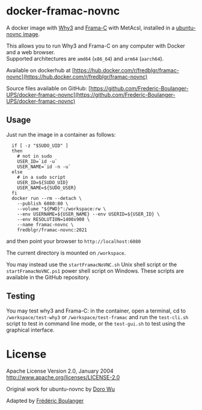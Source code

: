 docker-framac-novnc
====
A docker image with [Why3](http://why3.lri.fr/) and [Frama-C](https://frama-c.com/) with MetAcsl, installed in a [ubuntu-novnc image](https://hub.docker.com/r/fredblgr/ubuntu-novnc).

This allows you to run Why3 and Frama-C on any computer with Docker and a web browser.  
Supported architectures are `amd64` (`x86_64`) and `arm64` (`aarch64`).

Available on dockerhub at [https://hub.docker.com/r/fredblgr/framac-novnc](https://hub.docker.com/r/fredblgr/framac-novnc)

Source files available on GitHub: [https://github.com/Frederic-Boulanger-UPS/docker-framac-novnc](https://github.com/Frederic-Boulanger-UPS/docker-framac-novnc)

Usage
----
Just run the image in a container as follows:

```
  if [ -z "$SUDO_UID" ]
  then
    # not in sudo
    USER_ID=`id -u`
    USER_NAME=`id -n -u`
  else
    # in a sudo script
    USER_ID=${SUDO_UID}
    USER_NAME=${SUDO_USER}
  fi
  docker run --rm --detach \
    --publish 6080:80 \
    --volume "${PWD}":/workspace:rw \
    --env USERNAME=${USER_NAME} --env USERID=${USER_ID} \
    --env RESOLUTION=1400x900 \
    --name framac-novnc \
    fredblgr/framac-novnc:2021
```

and then point your browser to ```http://localhost:6080```

The current directory is mounted on ```/workspace```.

You may instead use the `startFramacNoVNC.sh` Unix shell script or the `startFramacNoVNC.ps1` power shell script on Windows.
These scripts are available in the GitHub repository.

Testing
-------
You may test why3 and Frama-C: in the container, open a terminal, cd to `/workspace/test-why3` or `/workspace/test-framac` and run the `test-cli.sh` script to test in command line mode, or the `test-gui.sh` to test using the graphical interface.


License
==================

Apache License Version 2.0, January 2004 http://www.apache.org/licenses/LICENSE-2.0

Original work for ubuntu-novnc by [Doro Wu](https://github.com/fcwu)

Adapted by [Frédéric Boulanger](https://github.com/Frederic-Boulanger-UPS)
